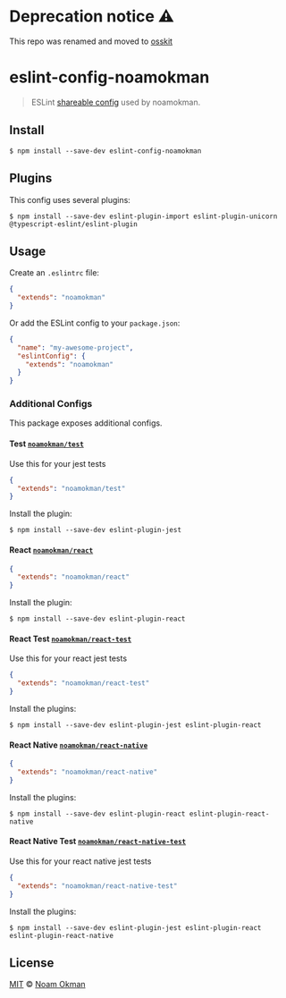 # Deprecation notice ⚠️
This repo was renamed and moved to [osskit](https://github.com/osskit/eslint-config)

# eslint-config-noamokman

> ESLint [shareable config](http://eslint.org/docs/developer-guide/shareable-configs.html) used by noamokman.

## Install

```
$ npm install --save-dev eslint-config-noamokman
```

## Plugins

This config uses several plugins:

```
$ npm install --save-dev eslint-plugin-import eslint-plugin-unicorn @typescript-eslint/eslint-plugin
```

## Usage

Create an `.eslintrc` file:

```json
{
  "extends": "noamokman"
}
```

Or add the ESLint config to your `package.json`:

```json
{
  "name": "my-awesome-project",
  "eslintConfig": {
    "extends": "noamokman"
  }
}
```

### Additional Configs

This package exposes additional configs.

#### Test [`noamokman/test`](test.json)

Use this for your jest tests

```json
{
  "extends": "noamokman/test"
}
```

Install the plugin:

```
$ npm install --save-dev eslint-plugin-jest
```

#### React [`noamokman/react`](react.json)

```json
{
  "extends": "noamokman/react"
}
```

Install the plugin:

```
$ npm install --save-dev eslint-plugin-react
```

#### React Test [`noamokman/react-test`](react-test.json)

Use this for your react jest tests

```json
{
  "extends": "noamokman/react-test"
}
```

Install the plugins:

```
$ npm install --save-dev eslint-plugin-jest eslint-plugin-react
```

#### React Native [`noamokman/react-native`](react-native.json)

```json
{
  "extends": "noamokman/react-native"
}
```

Install the plugins:

```
$ npm install --save-dev eslint-plugin-react eslint-plugin-react-native
```

#### React Native Test [`noamokman/react-native-test`](react-native-test.json)

Use this for your react native jest tests

```json
{
  "extends": "noamokman/react-native-test"
}
```

Install the plugins:

```
$ npm install --save-dev eslint-plugin-jest eslint-plugin-react eslint-plugin-react-native
```

## License

[MIT](LICENSE) © [Noam Okman](https://github.com/noamokman)
